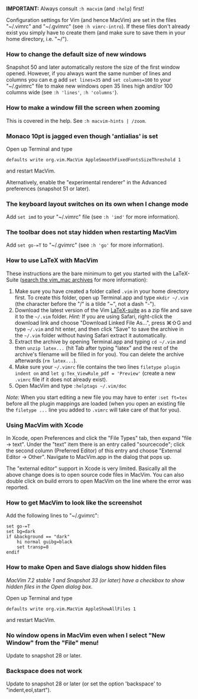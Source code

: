 **IMPORTANT:** Always consult `:h macvim` (and `:help`) first!

Configuration settings for Vim (and hence MacVim) are set in the files "~/.vimrc" and "~/.gvimrc" (see `:h vimrc-intro`).  If these files don't already exist you simply have to create them (and make sure to save them in your home directory, i.e. "~/").

### How to change the default size of new windows ###

Snapshot 50 and later automatically restore the size of the first window opened.  However, if you always want the same number of lines and columns you can e.g add `set lines=35` and `set columns=100` to your "~/.gvimrc" file to make new windows open 35 lines high and/or 100 columns wide (see `:h 'lines'`, `:h 'columns'`).

### How to make a window fill the screen when zooming ###

This is covered in the help.  See `:h macvim-hints | /zoom`.

### Monaco 10pt is jagged even though 'antialias' is set ###

Open up Terminal and type
```
defaults write org.vim.MacVim AppleSmoothFixedFontsSizeThreshold 1
```
and restart MacVim.

Alternatively, enable the "experimental renderer" in the Advanced preferences (snapshot 51 or later).


### The keyboard layout switches on its own when I change mode ###

Add `set imd` to your "~/.vimrc" file (see `:h 'imd'` for more information).


### The toolbar does not stay hidden when restarting MacVim ###

Add `set go-=T` to "~/.gvimrc" (see `:h 'go'` for more information).


### How to use LaTeX with MacVim ###

These instructions are the bare minimum to get you started with the LaTeX-Suite ([search the vim\_mac archives](http://www.google.com/search?q=latex+site:groups.google.com/group/vim_mac) for more information):

  1. Make sure you have created a folder called `.vim` in your home directory first.  To create this folder, open up Terminal.app and type `mkdir ~/.vim` (the character before the "/" is a tilde "~", not a dash "-").
  1. Download the latest version of the Vim [LaTeX-suite](http://vim-latex.sourceforge.net) as a zip file and save it to the `~/.vim` folder.  _Hint:_ If you are using Safari, right-click the download link and choose "Download Linked File As...", press ⌘⇧G and type `~/.vim` and hit enter, and then click "Save" to save the archive in the `~/.vim` folder without having Safari extract it automatically.
  1. Extract the archive by opening Terminal.app and typing `cd ~/.vim` and then `unzip latex...` (hit Tab after typing "latex" and the rest of the archive's filename will be filled in for you).  You can delete the archive afterwards (`rm latex...`).
  1. Make sure your `~/.vimrc` file contains the two lines `filetype plugin indent on` and `let g:Tex_ViewRule_pdf = 'Preview'` (create a new `.vimrc` file if it does not already exist).
  1. Open MacVim and type `:helptags ~/.vim/doc`

_Note:_ When you start editing a new file you may have to enter `:set ft=tex` before all the plugin mappings are loaded (when you open an existing file the `filetype ...` line you added to `.vimrc` will take care of that for you).


### Using MacVim with Xcode ###

In Xcode, open Preferences and click the "File Types" tab, then expand "file -> text".  Under the "text" item there is an entry called "sourcecode"; click the second column (Preferred Editor) of this entry and choose "External Editor -> Other".  Navigate to MacVim.app in the dialog that pops up.

The "external editor" support in Xcode is very limited.  Basically all the above change does is to open source code files in MacVim.  You can also double click on build errors to open MacVim on the line where the error was reported.


### How to get MacVim to look like the screenshot ###

Add the following lines to "~/.gvimrc":
```
set go-=T
set bg=dark
if &background == "dark"
    hi normal guibg=black
    set transp=8
endif
```


### How to make Open and Save dialogs show hidden files ###

_MacVim 7.2 stable 1 and Snapshot 33 (or later) have a checkbox to show hidden files in the Open dialog box._

Open up Terminal and type
```
defaults write org.vim.MacVim AppleShowAllFiles 1
```
and restart MacVim.


### No window opens in MacVim even when I select "New Window" from the "File" menu! ###

Update to snapshot 28 or later.


### Backspace does not work ###

Update to snapshot 28 or later (or set the option 'backspace' to "indent,eol,start").